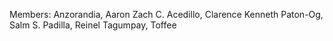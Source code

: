 Members:
Anzorandia, Aaron Zach C.
Acedillo, Clarence Kenneth
Paton-Og, Salm S.
Padilla, Reinel
Tagumpay, Toffee
